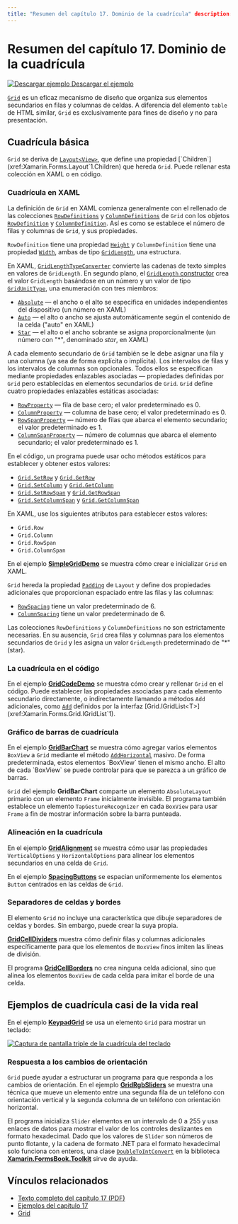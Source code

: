 ```yaml
---
title: "Resumen del capítulo 17. Dominio de la cuadrícula" description: "Creación de aplicaciones móviles con Xamarin.Forms: Resumen del capítulo 17. Dominio de la cuadrícula" ms.prod: xamarin ms.technology: xamarin-forms ms.assetid: 71EDEF9C-4220-4D2E-A235-43F1EC8746C1 author: davidbritch ms.author: dabritch ms.date: 11/07/2017 no-loc: [Xamarin.Forms, Xamarin.Essentials]
---
```


# <a name="summary-of-chapter-17-mastering-the-grid"></a>Resumen del capítulo 17. Dominio de la cuadrícula

[![Descargar ejemplo](~/media/shared/download.png) Descargar el ejemplo](https://github.com/xamarin/xamarin-forms-book-samples/tree/master/Chapter17)

[`Grid`](xref:Xamarin.Forms.Grid) es un eficaz mecanismo de diseño que organiza sus elementos secundarios en filas y columnas de celdas. A diferencia del elemento `table` de HTML similar, `Grid` es exclusivamente para fines de diseño y no para presentación.

## <a name="the-basic-grid"></a>Cuadrícula básica

`Grid` se deriva de [`Layout<View>`](xref:Xamarin.Forms.Layout`1), que define una propiedad [`Children`](xref:Xamarin.Forms.Layout`1.Children) que hereda `Grid`. Puede rellenar esta colección en XAML o en código.

### <a name="the-grid-in-xaml"></a>Cuadrícula en XAML

La definición de `Grid` en XAML comienza generalmente con el rellenado de las colecciones [`RowDefinitions`](xref:Xamarin.Forms.Grid.RowDefinitions) y [`ColumnDefinitions`](xref:Xamarin.Forms.Grid.ColumnDefinitions) de `Grid` con los objetos [`RowDefinition`](xref:Xamarin.Forms.RowDefinition) y [`ColumnDefinition`](xref:Xamarin.Forms.ColumnDefinition). Así es como se establece el número de filas y columnas de `Grid`, y sus propiedades.

`RowDefinition` tiene una propiedad [`Height`](xref:Xamarin.Forms.RowDefinition.Height) y `ColumnDefinition` tiene una propiedad [`Width`](xref:Xamarin.Forms.ColumnDefinition.Width), ambas de tipo [`GridLength`](xref:Xamarin.Forms.GridLength), una estructura.

En XAML, [`GridLengthTypeConverter`](xref:Xamarin.Forms.GridLengthTypeConverter) convierte las cadenas de texto simples en valores de `GridLength`. En segundo plano, el [`GridLength` constructor](xref:Xamarin.Forms.GridLength.%23ctor(System.Double,Xamarin.Forms.GridUnitType)) crea el valor `GridLength` basándose en un número y un valor de tipo [`GridUnitType`](xref:Xamarin.Forms.GridUnitType), una enumeración con tres miembros:

- [`Absolute`](xref:Xamarin.Forms.GridUnitType.Absolute) &mdash; el ancho o el alto se especifica en unidades independientes del dispositivo (un número en XAML)
- [`Auto`](xref:Xamarin.Forms.GridUnitType.Auto) &mdash; el alto o ancho se ajusta automáticamente según el contenido de la celda ("auto" en XAML)
- [`Star`](xref:Xamarin.Forms.GridUnitType.Star) &mdash; el alto o el ancho sobrante se asigna proporcionalmente (un número con "\*", denominado *star*, en XAML)

A cada elemento secundario de `Grid` también se le debe asignar una fila y una columna (ya sea de forma explícita o implícita). Los intervalos de filas y los intervalos de columnas son opcionales. Todos ellos se especifican mediante propiedades enlazables asociadas &mdash; propiedades definidas por `Grid` pero establecidas en elementos secundarios de `Grid`. `Grid` define cuatro propiedades enlazables estáticas asociadas:

- [`RowProperty`](xref:Xamarin.Forms.Grid.RowProperty) &mdash; fila de base cero; el valor predeterminado es 0.
- [`ColumnProperty`](xref:Xamarin.Forms.Grid.ColumnProperty) &mdash; columna de base cero; el valor predeterminado es 0.
- [`RowSpanProperty`](xref:Xamarin.Forms.Grid.RowSpanProperty) &mdash; número de filas que abarca el elemento secundario; el valor predeterminado es 1.
- [`ColumnSpanProperty`](xref:Xamarin.Forms.Grid.ColumnSpanProperty) &mdash; número de columnas que abarca el elemento secundario; el valor predeterminado es 1.

En el código, un programa puede usar ocho métodos estáticos para establecer y obtener estos valores:

- [`Grid.SetRow`](xref:Xamarin.Forms.Grid.SetRow(Xamarin.Forms.BindableObject,System.Int32)) y [`Grid.GetRow`](xref:Xamarin.Forms.Grid.GetRow(Xamarin.Forms.BindableObject))
- [`Grid.SetColumn`](xref:Xamarin.Forms.Grid.SetColumn(Xamarin.Forms.BindableObject,System.Int32)) y [`Grid.GetColumn`](xref:Xamarin.Forms.Grid.GetColumn(Xamarin.Forms.BindableObject))
- [`Grid.SetRowSpan`](xref:Xamarin.Forms.Grid.SetRowSpan(Xamarin.Forms.BindableObject,System.Int32)) y [`Grid.GetRowSpan`](xref:Xamarin.Forms.Grid.GetRowSpan(Xamarin.Forms.BindableObject))
- [`Grid.SetColumnSpan`](xref:Xamarin.Forms.Grid.SetColumnSpan(Xamarin.Forms.BindableObject,System.Int32)) y [`Grid.GetColumnSpan`](xref:Xamarin.Forms.Grid.GetColumnSpan(Xamarin.Forms.BindableObject))

En XAML, use los siguientes atributos para establecer estos valores:

- `Grid.Row`
- `Grid.Column`
- `Grid.RowSpan`
- `Grid.ColumnSpan`

En el ejemplo [**SimpleGridDemo**](https://github.com/xamarin/xamarin-forms-book-samples/tree/master/Chapter17/SimpleGridDemo) se muestra cómo crear e inicializar `Grid` en XAML.

`Grid` hereda la propiedad [`Padding`](xref:Xamarin.Forms.Layout.Padding) de `Layout` y define dos propiedades adicionales que proporcionan espaciado entre las filas y las columnas:

- [`RowSpacing`](xref:Xamarin.Forms.Grid.RowSpacing) tiene un valor predeterminado de 6.
- [`ColumnSpacing`](xref:Xamarin.Forms.Grid.ColumnSpacing) tiene un valor predeterminado de 6.

Las colecciones `RowDefinitions` y `ColumnDefinitions` no son estrictamente necesarias. En su ausencia, `Grid` crea filas y columnas para los elementos secundarios de `Grid` y les asigna un valor `GridLength` predeterminado de "\*" (star).

### <a name="the-grid-in-code"></a>La cuadrícula en el código

En el ejemplo [**GridCodeDemo**](https://github.com/xamarin/xamarin-forms-book-samples/tree/master/Chapter17/GridCodeDemo) se muestra cómo crear y rellenar `Grid` en el código. Puede establecer las propiedades asociadas para cada elemento secundario directamente, o indirectamente llamando a métodos `Add` adicionales, como [`Add`](xref:Xamarin.Forms.Grid.IGridList`1.Add*) definidos por la interfaz [Grid.IGridList<T>](xref:Xamarin.Forms.Grid.IGridList`1).

### <a name="the-grid-bar-chart"></a>Gráfico de barras de cuadrícula

En el ejemplo [**GridBarChart**](https://github.com/xamarin/xamarin-forms-book-samples/tree/master/Chapter17/GridBarChart) se muestra cómo agregar varios elementos `BoxView` a `Grid` mediante el método [`AddHorizontal`](xref:Xamarin.Forms.Grid.IGridList`1.AddHorizontal*) masivo. De forma predeterminada, estos elementos `BoxView` tienen el mismo ancho. El alto de cada `BoxView` se puede controlar para que se parezca a un gráfico de barras.

`Grid` del ejemplo **GridBarChart** comparte un elemento `AbsoluteLayout` primario con un elemento `Frame` inicialmente invisible. El programa también establece un elemento `TapGestureRecognizer` en cada `BoxView` para usar `Frame` a fin de mostrar información sobre la barra punteada.

### <a name="alignment-in-the-grid"></a>Alineación en la cuadrícula

En el ejemplo [**GridAlignment**](https://github.com/xamarin/xamarin-forms-book-samples/tree/master/Chapter17/GridAlignment) se muestra cómo usar las propiedades `VerticalOptions` y `HorizontalOptions` para alinear los elementos secundarios en una celda de `Grid`.

En el ejemplo [**SpacingButtons**](https://github.com/xamarin/xamarin-forms-book-samples/tree/master/Chapter17/SpacingButtons) se espacian uniformemente los elementos `Button` centrados en las celdas de `Grid`.

### <a name="cell-dividers-and-borders"></a>Separadores de celdas y bordes

El elemento `Grid` no incluye una característica que dibuje separadores de celdas y bordes. Sin embargo, puede crear la suya propia.

[**GridCellDividers**](https://github.com/xamarin/xamarin-forms-book-samples/tree/master/Chapter17/GridCellDividers) muestra cómo definir filas y columnas adicionales específicamente para que los elementos de `BoxView` finos imiten las líneas de división.

El programa [**GridCellBorders**](https://github.com/xamarin/xamarin-forms-book-samples/tree/master/Chapter17/GridCellBorders) no crea ninguna celda adicional, sino que alinea los elementos `BoxView` de cada celda para imitar el borde de una celda.

## <a name="almost-real-life-grid-examples"></a>Ejemplos de cuadrícula casi de la vida real

En el ejemplo [**KeypadGrid**](https://github.com/xamarin/xamarin-forms-book-samples/tree/master/Chapter17/KeypadGrid) se usa un elemento `Grid` para mostrar un teclado:

[![Captura de pantalla triple de la cuadrícula del teclado](images/ch17fg12-small.png "Cuadrícula del teclado")](images/ch17fg12-large.png#lightbox "Cuadrícula del teclado")

### <a name="responding-to-orientation-changes"></a>Respuesta a los cambios de orientación

`Grid` puede ayudar a estructurar un programa para que responda a los cambios de orientación. En el ejemplo [**GridRgbSliders**](https://github.com/xamarin/xamarin-forms-book-samples/tree/master/Chapter17/GridRgbSliders) se muestra una técnica que mueve un elemento entre una segunda fila de un teléfono con orientación vertical y la segunda columna de un teléfono con orientación horizontal.

El programa inicializa `Slider` elementos en un intervalo de 0 a 255 y usa enlaces de datos para mostrar el valor de los controles deslizantes en formato hexadecimal. Dado que los valores de `Slider` son números de punto flotante, y la cadena de formato .NET para el formato hexadecimal solo funciona con enteros, una clase [`DoubleToIntConvert`](https://github.com/xamarin/xamarin-forms-book-samples/blob/master/Libraries/Xamarin.FormsBook.Toolkit/Xamarin.FormsBook.Toolkit/DoubleToIntConverter.cs) en la biblioteca [**Xamarin.FormsBook.Toolkit**](https://github.com/xamarin/xamarin-forms-book-samples/tree/master/Libraries/Xamarin.FormsBook.Toolkit) sirve de ayuda.

## <a name="related-links"></a>Vínculos relacionados

- [Texto completo del capítulo 17 (PDF)](https://download.xamarin.com/developer/xamarin-forms-book/XamarinFormsBook-Ch17-Apr2016.pdf)
- [Ejemplos del capítulo 17](https://github.com/xamarin/xamarin-forms-book-samples/tree/master/Chapter17)
- [Grid](~/xamarin-forms/user-interface/layouts/grid.md)
